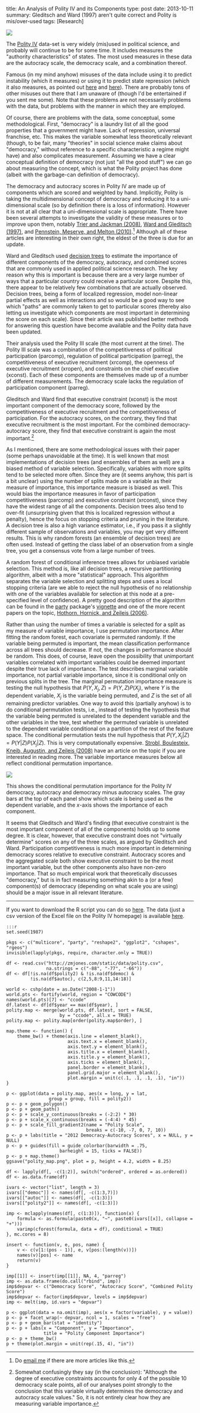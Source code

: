 title: An Analysis of Polity IV and its Components
type: post
date: 2013-10-11
summary: Gleditsch and Ward (1997) aren't quite correct and Polity is mis/over-used
tags: [Research]

![](/static/posts/polity_map.png)

The [Polity IV](http://www.systemicpeace.org/polity/polity4.htm) data-set is very widely (mis)used in political science, and probably will continue to be for some time. It includes measures the "authority characteristics" of states. The most used measures in these data are the autocracy scale, the democracy scale, and a combination thereof.

Famous (in my mind anyhow) misuses of the data include using it to predict instability (which it measures) or using it to predict state repression (which it also measures, as pointed out [here](http://myweb.fsu.edu/dwh06c/pages/documents/pi_concept13Aug13.pdf) and [here](/static/papers/eeesr_manuscript.pdf)). There are probably tons of other misuses out there that I am unaware of (though I'd be entertained if you sent me some). Note that these problems are not necessarily problems with the data, but problems with the manner in which they are employed.

Of course, there are problems with the data, some conceptual, some methodological. First, "democracy" is a laundry list of all the good properties that a government might have. Lack of repression, universal franchise, etc. This makes the variable somewhat less theoretically relevant (though, to be fair, many "theories" in social science make claims about "democracy," without reference to a specific characteristic a regime might have) and also complicates measurement. Assuming we have a clear conceptual definition of democracy (not just "all the good stuff") we can go about measuring the concept, which is what the Polity project has done (albeit with the garbage-can definition of democracy).

The democracy and autocracy scores in Polity IV are made up of components which are scored and weighted by hand. Implicitly, Polity is taking the multidimensional concept of democracy and reducing it to a uni-dimensional scale (so by definition there is a loss of information). However it is not at all clear that a uni-dimensional scale is appropriate. There have been several attempts to investigate the validity of these measures or to improve upon them, notably [Trier and Jackman (2008)](http://onlinelibrary.wiley.com/store/10.1111/j.1540-5907.2007.00308.x/asset/j.1540-5907.2007.00308.x.pdf?v=1&t=hmmj6qc9&s=a58085960ab32d712b17743723af1155c241629d), [Ward and Gleditsch (1997)](http://jcr.sagepub.com/content/41/3/361.full.pdf), and [Pennstein, Meserve, and Melton (2010)](http://pan.oxfordjournals.org/content/early/2010/08/26/pan.mpq020.full.pdf).[^1] Although all of these articles are interesting in their own right, the eldest of the three is due for an update.

Ward and Gleditsch used [decision trees](http://en.wikipedia.org/wiki/Decision_tree_learning) to estimate the importance of different components of the democracy, autocracy, and combined scores that are commonly used in applied political science research. The key reason why this is important is because there are a very large number of ways that a particular country could receive a particular score. Despite this, there appear to be relatively few combinations that are actually observed. Decision trees, being a form of localized regression, model non-linear partial effects as well as interactions and so would be a good way to see which "paths" are commonly taken to get to particular scores (thereby also letting us investigate which components are most important in determining the score on each scale). Since their article was published better methods for answering this question have become available and the Polity data have been updated.

Their analysis used the Polity III scale (the most current at the time). The Polity III scale was a combination of the competitiveness of political participation (parcomp), regulation of political participation (parreg), the competitiveness of executive recruitment (xrcomp), the openness of executive recruitment (xropen), and constraints on the chief executive (xconst). Each of these components are themselves made up of a number of different measurements. The democracy scale lacks the regulation of participation component (parreg).

Gleditsch and Ward find that executive constraint (xconst) is the most important component of the democracy score, followed by the competitiveness of executive recruitment and the competitiveness of participation. For the autocracy scores, on the contrary, they find that executive recruitment is the most important. For the combined democracy-autocracy score, they find that executive constraint is again the most important.[^2]

As I mentioned, there are some methodological issues with their paper (some perhaps unavoidable at the time). It is well known that most implementations of decision trees (and ensembles of them as well) are a biased method of variable selection. Specifically, variables with more splits tend to be selected more often. Since they are (it seems anyhow, this part is a bit unclear) using the number of splits made on a variable as their measure of importance, this importance measure is biased as well. This would bias the importance measures in favor of participation competitiveness (parcomp) and executive constraint (xrconst), since they have the widest range of all the components. Decision trees also tend to over-fit (unsurprising given that this is localized regression without a penalty), hence the focus on stopping criteria and pruning in the literature. A decision tree is also a high variance estimator, i.e., if you pass it a slightly different sample of observations and variables, you may get very different results. This is why random forests (an ensemble of decision trees) are often used. Instead of getting the class label of an observation from a single tree, you get a consensus vote from a large number of trees.

A random forest of conditional inference trees allows for unbiased variable selection. This method is, like all decision trees, a recursive partitioning algorithm, albeit with a more "statistical" approach. This algorithm separates the variable selection and splitting steps and uses a local stopping criteria (are we able to reject the null hypothesis of no relationship with one of the variables available for selection at this node at a pre-specified level of confidence). A pretty good description of the algorithm can be found in the [party](http://cran.r-project.org/web/packages/party/index.html) package's [vignette](http://cran.r-project.org/web/packages/party/vignettes/party.pdf) and one of the more recent papers on the topic, [Hothorn, Hornick, and Zeileis (2006)](http://statmath.wu-wien.ac.at/~zeileis/papers/Hothorn+Hornik+Zeileis-2006.pdf).

Rather than using the number of times a variable is selected for a split as my measure of variable importance, I use permutation importance. After fitting the random forest, each covariate is permuted randomly. If the variable being permuted is important, the mean classification performance across all trees should decrease. If not, the changes in performance should be random. This does, of course, leave open the possibility that unimportant variables correlated with important variables could be deemed important despite their true lack of importance. The test describes marginal variable importance, not partial variable importance, since it is conditional only on previous splits in the tree. The marginal permutation importance measure is testing the null hypothesis that $P(Y, X_j, Z) = P(Y, Z)P(X_j)$, where $Y$ is the dependent variable, $X_j$ is the variable being permuted, and $Z$ is the set of all remaining predictor variables. One way to avoid this (partially anyhow) is to do conditional permutation tests, i.e., instead of testing the hypothesis that the variable being permuted is unrelated to the dependent variable and the other variables in the tree, test whether the permuted variable is unrelated to the dependent variable conditional on a partition of the rest of the feature space. The conditional permutation tests the null hypothesis that $P(Y, X_j|Z) = P(Y|Z)P(X_j|Z)$. This is very computationally expensive. [Strobl, Boulesteix, Kneib, Augustin, and Zeileis (2008)](http://www.biomedcentral.com/content/pdf/1471-2105-9-307.pdf) have an article on the topic if you are interested in reading more. The variable importance measures below all reflect conditional permutation importance.

![](/static/posts/polity.png)

This shows the conditional permutation importance for the Polity IV democracy, autocracy and democracy minus autocracy scales. The gray bars at the top of each panel show which scale is being used as the dependent variable, and the $x$-axis shows the importance of each component.

It seems that Gleditsch and Ward's finding (that executive constraint is the most important component of all of the components) holds up to some degree. It is clear, however, that executive constraint does not "virtually determine" scores on any of the three scales, as argued by Gleditsch and Ward. Participation competitiveness is much more important in determining democracy scores relative to executive constraint. Autocracy scores and the aggregated scale both show executive constraint to be the most important variable, but the other components also have non-zero importance. That so much empirical work that theoretically discusses "democracy," but is in fact measuring something akin to a (or a few) component(s) of democracy (depending on what scale you are using) should be a major issue in all relevant literature.

<hr/>

If you want to download the R script you can do so [here](/static/posts/polity.R). The data (just a csv version of the Excel file on the Polity IV homepage) is available [here](/static/data/polity.csv).


	:::r
	set.seed(1987)

	pkgs <- c("multicore", "party", "reshape2", "ggplot2", "cshapes", "rgeos")
	invisible(lapply(pkgs, require, character.only = TRUE))

	df <- read.csv("http://zmjones.com/static/data/polity.csv",
				   na.strings = c("-88", "-77", "-66"))
	df <- df[!is.na(df$polity2) & !is.na(df$democ) &
			 !is.na(df$autoc), c(2,5,8:9,11,14:18)]

	world <- cshp(date = as.Date("2008-1-1"))
	world.pts <- fortify(world, region = "COWCODE")
	names(world.pts)[7] <- "ccode"
	df.latest <- df[df$year == max(df$year), ]
	polity.map <- merge(world.pts, df.latest, sort = FALSE,
						by = "ccode", all.x = TRUE)
	polity.map <- polity.map[order(polity.map$order), ]

	map.theme <- function() {
		theme_bw() + theme(axis.line = element_blank(),
						   axis.text.x = element_blank(),
						   axis.text.y = element_blank(),
						   axis.title.x = element_blank(),
						   axis.title.y = element_blank(),
						   axis.ticks = element_blank(),
						   panel.border = element_blank(),
						   panel.grid.major = element_blank(),
						   plot.margin = unit(c(.1, .1, .1, .1), "in"))
	}

	p <- ggplot(data = polity.map, aes(x = long, y = lat,
					group = group, fill = polity2))
	p <- p + geom_polygon()
	p <- p + geom_path()
	p <- p + scale_y_continuous(breaks = (-2:2) * 30)
	p <- p + scale_x_continuous(breaks = (-4:4) * 45)
	p <- p + scale_fill_gradient2(name = "Polity Scale",
								  breaks = c(-10, -7, 0, 7, 10))
	p <- p + labs(title = "2012 Democracy-Autocracy Scores", x = NULL, y = NULL)
	p <- p + guides(fill = guide_colorbar(barwidth = .75,
						barheight = 15, ticks = FALSE))
	p <- p + map.theme()
	ggsave("polity_map.png", plot = p, height = 4.2, width = 8.25)

	df <- lapply(df[, -c(1:2)], switch("ordered", ordered = as.ordered))
	df <- as.data.frame(df)

	ivars <- vector("list", length = 3)
	ivars[["democ"]] <- names(df[, -c(1:3,7)])
	ivars[["autoc"]] <- names(df[, -c(1:3)])
	ivars[["polity2"]] <- names(df[, -c(1:3)])

	imp <- mclapply(names(df[, c(1:3)]), function(x) {
		formula <- as.formula(paste0(x, "~", paste0(ivars[[x]], collapse = "+")))
		varimp(cforest(formula, data = df), conditional = TRUE)
	}, mc.cores = 8)

	insert <- function(v, e, pos, name) {
		v <- c(v[1:(pos - 1)], e, v[pos:(length(v))])
		names(v)[pos] <- name
		return(v)
	}

	imp[[1]] <- insert(imp[[1]], NA, 4, "parreg")
	imp <- as.data.frame(do.call("rbind", imp))
	imp$depvar <- c("Democracy Score", "Autocracy Score", "Combined Polity Score")
	imp$depvar <- factor(imp$depvar, levels = imp$depvar)
	imp <- melt(imp, id.vars = "depvar")

	p <- ggplot(data = na.omit(imp), aes(x = factor(variable), y = value))
	p <- p + facet_wrap(~ depvar, ncol = 1, scales = "free")
	p <- p + geom_bar(stat = "identity")
	p <- p + labs(x = "Component", y = "Importance",
				  title = "Polity Component Importance")
	p <- p + theme_bw()
	p + theme(plot.margin = unit(rep(.15, 4), "in"))


[^1]: Do [email me](mailto:zmj@zmjones.com) if there are more articles like this.
[^2]: Somewhat confusingly they say (in the conclusion): "Although the degree of executive constraints accounts for only 4 of the possible 10 democracy scale points, all of our analyses point strongly to the conclusion that this variable virtually determines the democracy and autocracy scale values." So, it is not entirely clear how they are measuring variable importance.


